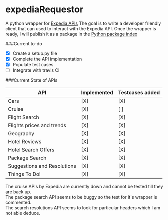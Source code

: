 # expediaRequestor
A python wrapper for [Expedia APIs](http://developer.expedia.com/directory)
The goal is to write a developer friendly client that can used to interact with the Expedia API. Once the wrapper is ready, I will publish it as a package in the [Python package index](https://pypi.python.org/pypi)

###Current to-do
- [X] Create a setup.py file
- [X] Complete the API implementation  
- [X] Populate test cases  
- [ ] Integrate with travis CI  

###Current State of APIs

|API                         | Implemented | Testcases added |
|----------------------------|-------------|-----------------|
| Cars                       |   [X]       |   [X]           |
| Cruise                     |   [X]       |   [ ]           |
| Flight Search              |   [X]       |   [X]           |
| Flights prices and trends  |   [X]       |   [X]           |
| Geography                  |   [X]       |   [X]           |
| Hotel Reviews              |   [X]       |   [X]           |
| Hotel Search Offers        |   [X]       |   [X]           |
| Package Search             |   [X]       |   [X]           |
| Suggestions and Resolutions|   [X]       |   [X]           |
| Things To Do!              |   [X]       |   [X]           |

The cruise APIs by Expedia are currently down and cannot be tested till they are back up.  
The package search API seems to be buggy so the test for it's wrapper is commented.  
The search resolutions API seems to look for particular headers which I am not able deduce.  
